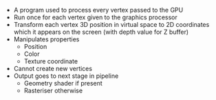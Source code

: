 - A program used to process every vertex passed to the GPU
- Run once for each vertex given to the graphics processor
- Transform each vertex 3D position in virtual space to 2D coordinates which it appears on the screen (with depth value for Z buffer)
- Manipulates properties
	- Position
	- Color
	- Texture coordinate
- Cannot create new vertices
- Output goes to next stage in pipeline
	- Geometry shader if present
	- Rasteriser otherwise
